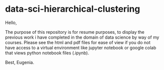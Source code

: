 # data-sci-hierarchical-clustering


Hello, 

The purpose of this repository is for resume purposes, to display the previous work i have completed in the domain of data science 
by way of my courses. Please see the html and pdf files for ease of view if you do not have access to a virtual environment like 
jupyter notebook or google colab that views python notebook files (.ipynb).

Best, Eugenia. 
